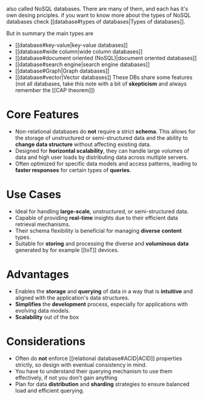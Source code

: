 also called NoSQL databases. There are many of them, and each has it's own desing priciples. if you want to know more about the types of NoSQL databases check [[database#types of databases|Types of databases]].

But in summary the main types are 
- [[database#key-value|key-value databases]]
- [[database#wide column|wide column databases]]
- [[database#document oriented (NoSQL)|document oriented databases]]
- [[database#search engine|search engine databases]]
- [[database#Graph|Graph databases]]
- [[database#vector|Vector databases]]
These DBs share some features (not all databases, take this note with a bit of **skepticism** and always remember the [[CAP theorem]]) 
# Core Features

- Non-relational databases do **not** require a strict **schema**. This allows for the storage of unstructured or semi-structured data and the ability to **change data structure** without affecting existing data.
- Designed for **horizontal scalability**, they can handle large volumes of data and high user loads by distributing data across multiple servers.
- Often optimized for specific data models and access patterns, leading to **faster responses** for certain types of **queries**.

# Use Cases

- Ideal for handling **large-scale**, unstructured, or semi-structured data.
- Capable of providing **real-time** insights due to their efficient data retrieval mechanisms.
- Their schema flexibility is beneficial for managing **diverse** **content** types.
- Suitable for **storing** and processing the diverse and **voluminous data** generated by for example [[IoT]] devices.
 
# Advantages

- Enables the **storage** and **querying** of data in a way that is **intuitive** and aligned with the application's data structures.
- **Simplifies** the **development** process, especially for applications with evolving data models.
- **Scalability** out of the box
# Considerations

- Often do **not** enforce [[relational database#ACID|ACID]] properties strictly, so design with eventual consistency in mind.
- You have to understand their querying mechanism to use them effectively, if not you don't gain anything 
- Plan for data **distribution** and **sharding** strategies to ensure balanced load and efficient querying.
